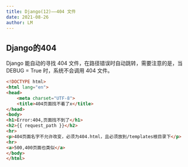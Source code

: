```yaml
---
title: Django(12)——404 文件
date: 2021-08-26
author: LM
---
```


## Django的404

Django 能自动的寻找 404 文件，在路径错误时自动跳转，需要注意的是，当 DEBUG = True 时，系统不会调用 404 文件。

```html
<!DOCTYPE html>
<html lang="en">
<head>
    <meta charset="UTF-8">
    <title>404页面找不着了x</title>
</head>
<body>
<h1>Error:404,页面找不到了</h1>
<h2>{{ request_path }}</h2>
<hr>
<p>404页面名字不允许改变，必须为404.html，且必须放到/templates根目录下</p>
<hr>
<a>500,400页面也类似</a>
</body>
</html>
```

